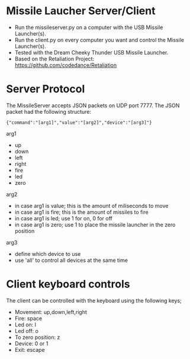 Missile Laucher Server/Client
=============================
* Run the missileserver.py on a computer with the USB Missile Launcher(s).
* Run the client.py on every computer you want and control the Missile Launcher(s).
* Tested with the Dream Cheeky Thunder USB Missile Launcher.
* Based on the Retaliation Project: <https://github.com/codedance/Retaliation>


Server Protocol
===============
The MissileServer accepts JSON packets on UDP port 7777.
The JSON packet had the following structure:

    {"command":"[arg1]","value":"[arg2]","device":"[arg3]"}


arg1
* up
* down
* left
* right
* fire
* led
* zero

arg2
* in case arg1 is value; this is the amount of miliseconds to move
* in case arg1 is fire; this is the amount of missiles to fire
* in case arg1 is led; use 1 for on, 0 for off
* in case arg1 is zero; use 1 to place the missile launcher in the zero position

arg3
* define which device to use
* use 'all' to control all devices at the same time

Client keyboard controls
========================
The client can be controlled with the keyboard using the following keys;

* Movement: up,down,left,right
* Fire: space
* Led on: l
* Led off: o
* To zero position: z
* Device: 0 or 1
* Exit: escape
